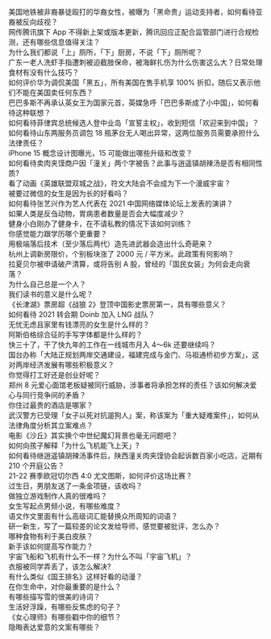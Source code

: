 美国地铁被非裔暴徒殴打的华裔女性，被曝为「黑命贵」运动支持者，如何看待亚裔被反向歧视？  
网传腾讯旗下 App 不得新上架或版本更新，腾讯回应正配合监管部门进行合规检测，还有哪些信息值得关注？  
为什么我们都说「上」厕所，「下」厨房，不说「下」厕所呢？  
广东一老人洗虾手指遭刺被迫截肢保命，被海鲜扎伤为什么伤害这么大？日常处理食材有没有什么技巧？  
如何评价华为调侃美国「黑五」，所有美国在售手机享 100% 折扣，随后又表示他们不能在美国卖任何东西？  
巴巴多斯不再承认英女王为国家元首，英媒急呼「巴巴多斯成了小中国」，如何看待这种联想？  
如何看待菲律宾总统候选人登中业岛「宣誓主权」，收到短信「欢迎来到中国」？  
如何看待山东两服务员调包 18 瓶茅台无人喝出异常，这两位服务员需要承担什么法律责任？  
iPhone 15 概念设计图曝光，15 可能做出哪些升级和改变？  
如何看待卖肉夹馍商户因「潼关」两个字被告？此事与逍遥镇胡辣汤是否有相同性质?  
看了动画《英雄联盟双城之战》，符文大陆会不会成为下一个漫威宇宙？  
被要过微信的女生是因为长的好看吗？  
如何看待张艺兴作为艺人代表在 2021 中国网络媒体论坛上发表的演讲？  
如果人类是反刍动物，胃病患者数量是否会大幅度减少？  
健身小白刚办了健身卡，在不请私教的情况下该如何训练？  
你感觉能力跟学历哪个更重要？  
用极端落后技术（至少落后两代）造先进武器会造出什么奇葩来？  
杭州上调新房限价，个别板块涨了 2000 元 / 平方米。此政策有何影响？  
拉夏贝尔被申请破产清算，或将告别 A 股，曾经的「国民女装」为何会走向衰落？  
为什么自己总是一个人？  
我们读书的意义是什么呢？  
《长津湖》票房超《战狼 2》登顶中国影史票房第一，具有哪些意义？  
如何看待 2021 转会期 Doinb 加入 LNG 战队？  
无忧无虑且家里有钱漂亮的女生是什么样的？  
阿斯伯格综合征的手写字体都是什么样的？  
快三十了，干了快九年的工作在一线城市月入 4～6k 还要继续吗？  
国台办称「大陆正规划两岸交通建设，福建完成与金门、马祖通桥初步方案」，这对两岸经济发展有哪些积极意义？  
你觉得打工好还是创业好呢？  
郑州 8 元爱心面馆老板疑被同行威胁，涉事者将承担怎样的责任？该如何解决爱心与同行竞争间的矛盾？  
你住过最贵的酒店是哪家？  
武汉警方已受理「女子以死对抗遛狗人」案，称该案为「重大疑难案件」，如何从法律角度分析其立案难点？  
电影《沙丘》其实换个中世纪魔幻背景也毫无问题吧？  
如何向孩子解释「为什么飞机能飞上天」?  
如何看待继逍遥镇胡辣汤事件后，陕西潼关肉夹馍协会起诉数百家小吃店，近期有 210 个开庭公告？  
21-22 赛季欧冠切尔西 4:0 尤文图斯，如何评价这场比赛？  
过生日，男朋友送了一条金项链，该收吗？  
做独立游戏制作人真的很难吗？  
女生写起点男频小说，有哪些难度？  
语文作文里面有什么高级词汇能替换众所周知的词语？  
研一新生，写了一篇较差的论文发给导师，感觉要被批评，怎么办？  
哪种食物有利于美白皮肤？  
新手该如何提高写作能力？  
宇宙飞船和飞机有什么不一样？为什么不叫「宇宙飞机」？  
衣服被同学弄丢了，该怎么解决?  
有什么类似《国王排名》这样好看的动漫？  
在你生命中，对你最重要的是什么？  
有哪些描写雪的很美的诗词？  
生活好浮躁，有哪些反焦虑的句子？  
《女心理师》有哪些戳中你的细节？  
隐晦表达爱意的文案有哪些？  
